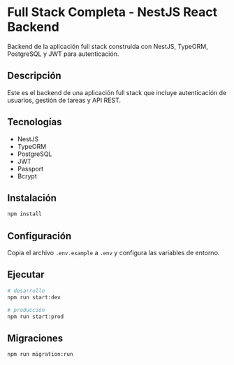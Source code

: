 # Full Stack Completa - NestJS React Backend

Backend de la aplicación full stack construida con NestJS, TypeORM, PostgreSQL y JWT para autenticación.

## Descripción

Este es el backend de una aplicación full stack que incluye autenticación de usuarios, gestión de tareas y API REST.

## Tecnologías

- NestJS
- TypeORM
- PostgreSQL
- JWT
- Passport
- Bcrypt

## Instalación

```bash
npm install
```

## Configuración

Copia el archivo `.env.example` a `.env` y configura las variables de entorno.

## Ejecutar

```bash
# desarrollo
npm run start:dev

# producción
npm run start:prod
```

## Migraciones

```bash
npm run migration:run
```